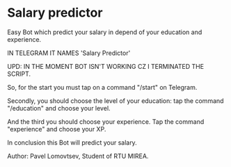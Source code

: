 # Salary predictor
Easy Bot which predict your salary in depend of your education and experience.

IN TELEGRAM IT NAMES 'Salary Predictor'

UPD: IN THE MOMENT BOT ISN'T WORKING CZ I TERMINATED THE SCRIPT.

So, for the start you must tap on a command "/start" on Telegram. 

Secondly, you should choose the level of your education: tap the command "/education" and choose your level.

And the third you should choose your experience. Tap the command "experience" and choose your XP.

In conclusion this Bot will predict your salary.

Author: Pavel Lomovtsev, Student of RTU MIREA.
